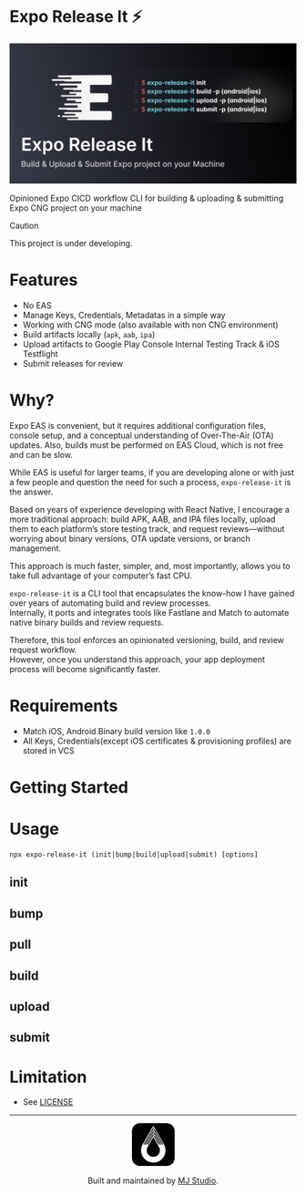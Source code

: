 # Expo Release It ⚡️

![expo-release-it thumbnail](./asset/social-image.png)

Opinioned Expo CICD workflow CLI for building & uploading & submitting Expo CNG project on your machine

> [!CAUTION]
> This project is under developing.

# Features

- No EAS
- Manage Keys, Credentials, Metadatas in a simple way 
- Working with CNG mode (also available with non CNG environment)
- Build artifacts locally (`apk`, `aab`, `ipa`)
- Upload artifacts to Google Play Console Internal Testing Track & iOS Testflight
- Submit releases for review

# Why?

Expo EAS is convenient, but it requires additional configuration files, console setup, and a conceptual understanding of Over-The-Air (OTA) updates. Also, builds must be performed on EAS Cloud, which is not free and can be slow.

While EAS is useful for larger teams, if you are developing alone or with just a few people and question the need for such a process, `expo-release-it` is the answer.

Based on years of experience developing with React Native, I encourage a more traditional approach: build APK, AAB, and IPA files locally, upload them to each platform’s store testing track, and request reviews—without worrying about binary versions, OTA update versions, or branch management.

This approach is much faster, simpler, and, most importantly, allows you to take full advantage of your computer’s fast CPU.

`expo-release-it` is a CLI tool that encapsulates the know-how I have gained over years of automating build and review processes.  
Internally, it ports and integrates tools like Fastlane and Match to automate native binary builds and review requests.

Therefore, this tool enforces an opinionated versioning, build, and review request workflow.  
However, once you understand this approach, your app deployment process will become significantly faster.


# Requirements

- Match iOS, Android Binary build version like `1.0.0`
- All Keys, Credentials(except iOS certificates & provisioning profiles) are stored in VCS

# Getting Started



# Usage

```shell
npx expo-release-it (init|bump|build|upload|submit) [options]
```

## init

## bump

## pull

## build

## upload

## submit

# Limitation


- See [LICENSE](/LICENSE)

---

<p align="center">
  <a href="https://mjstudio.net/">
    <img width="75px" src="https://raw.githubusercontent.com/mym0404/image-archive/master/202404201239152.webp">
  </a>
  <p align="center">
    Built and maintained by <a href="https://mjstudio.net/">MJ Studio</a>.
  </p>
</p>
